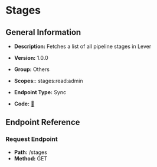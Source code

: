 # Stages

## General Information

- **Description:** Fetches a list of all pipeline stages in Lever

- **Version:** 1.0.0
- **Group:** Others
- **Scopes:**: stages:read:admin
- **Endpoint Type:** Sync
- **Code:** [🔗](https://github.com/NangoHQ/integration-templates/tree/main/integrations/lever-sandbox/syncs/stages.ts)

## Endpoint Reference

### Request Endpoint

- **Path:** /stages
- **Method:** GET
